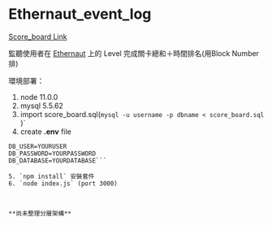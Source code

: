 # Ethernaut_event_log
[Score_board Link](http://3.15.185.61:3000/)

監聽使用者在 [Ethernaut](https://ethernaut.openzeppelin.com) 上的 Level 完成關卡總和＋時間排名(用Block Number排)

環境部署：
1. node 11.0.0
2. mysql 5.5.62
3. import score_board.sql(`mysql -u username -p dbname < score_board.sql`
)`
4. create **.env** file 

```DB_HOST=YOURHOST
DB_USER=YOURUSER
DB_PASSWORD=YOURPASSWORD
DB_DATABASE=YOURDATABASE```

5. `npm install` 安裝套件
6. `node index.js` (port 3000)
    


**尚未整理分層架構**

